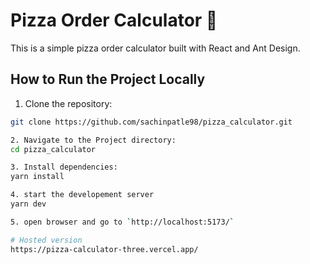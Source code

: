 # Pizza Order Calculator 🍕

This is a simple pizza order calculator built with React and Ant Design.

## How to Run the Project Locally

1. Clone the repository:

```bash
git clone https://github.com/sachinpatle98/pizza_calculator.git

2. Navigate to the Project directory:
cd pizza_calculator

3. Install dependencies:
yarn install

4. start the developement server
yarn dev

5. open browser and go to `http://localhost:5173/`

# Hosted version
https://pizza-calculator-three.vercel.app/

